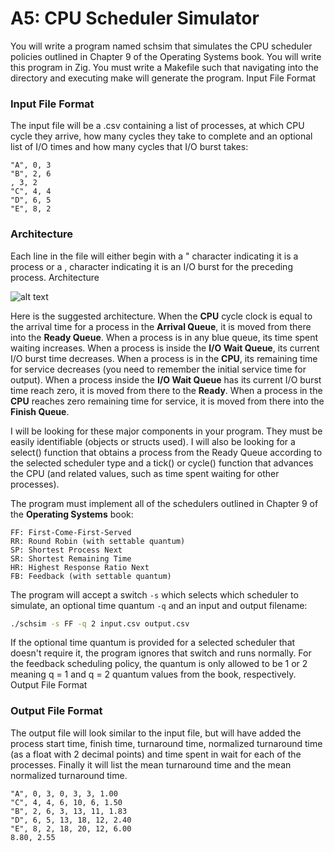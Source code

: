 
# A5: CPU Scheduler Simulator

You will write a program named schsim that simulates the CPU scheduler policies outlined in Chapter 9 of the Operating Systems book. You will write this program in Zig. You must write a Makefile such that navigating into the directory and executing make will generate the program.
Input File Format

### Input File Format

The input file will be a .csv containing a list of processes, at which CPU cycle they arrive, how many cycles they take to complete and an optional list of I/O times and how many cycles that I/O burst takes:

```text
"A", 0, 3
"B", 2, 6
, 3, 2
"C", 4, 4
"D", 6, 5
"E", 8, 2
```

### Architecture

Each line in the file will either begin with a " character indicating it is a process or a , character indicating it is an I/O burst for the preceding process.
Architecture

![alt text](https://github.com/wmucs4541/CPUsim-zig/blob/main/scheduler_map.png "Scheduler Process Diagram")

Here is the suggested architecture. When the __CPU__ cycle clock is equal to the arrival time for a process in the __Arrival Queue__, it is moved from there into the __Ready Queue__. When a process is in any blue queue, its time spent waiting increases. When a process is inside the __I/O Wait Queue__, its current I/O burst time decreases. When a process is in the __CPU__, its remaining time for service decreases (you need to remember the initial service time for output). When a process inside the __I/O Wait Queue__ has its current I/O burst time reach zero, it is moved from there to the __Ready__. When a process in the __CPU__ reaches zero remaining time for service, it is moved from there into the __Finish Queue__.

I will be looking for these major components in your program. They must be easily identifiable (objects or structs used). I will also be looking for a select() function that obtains a process from the Ready Queue according to the selected scheduler type and a tick() or cycle() function that advances the CPU (and related values, such as time spent waiting for other processes).

The program must implement all of the schedulers outlined in Chapter 9 of the __Operating Systems__ book:

    FF: First-Come-First-Served
    RR: Round Robin (with settable quantum)
    SP: Shortest Process Next
    SR: Shortest Remaining Time
    HR: Highest Response Ratio Next
    FB: Feedback (with settable quantum)

The program will accept a switch `-s` which selects which scheduler to simulate, an optional time quantum `-q` and an input and output filename:

```bash
./schsim -s FF -q 2 input.csv output.csv
```

If the optional time quantum is provided for a selected scheduler that doesn't require it, the program ignores that switch and runs normally. For the feedback scheduling policy, the quantum is only allowed to be 1 or 2 meaning q = 1 and q = 2 quantum values from the book, respectively.
Output File Format

### Output File Format

The output file will look similar to the input file, but will have added the process start time, finish time, turnaround time, normalized turnaround time (as a float with 2 decimal points) and time spent in wait for each of the processes. Finally it will list the mean turnaround time and the mean normalized turnaround time.

```text
"A", 0, 3, 0, 3, 3, 1.00
"C", 4, 4, 6, 10, 6, 1.50
"B", 2, 6, 3, 13, 11, 1.83
"D", 6, 5, 13, 18, 12, 2.40
"E", 8, 2, 18, 20, 12, 6.00
8.80, 2.55
```
